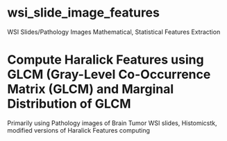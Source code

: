 # wsi_slide_image_features
WSI Slides/Pathology Images Mathematical, Statistical Features Extraction

# Compute Haralick Features using GLCM (Gray-Level Co-Occurrence Matrix (GLCM) and Marginal Distribution of GLCM
Primarily using Pathology images of Brain Tumor WSI slides, Histomicstk, modified versions of Haralick Features computing
